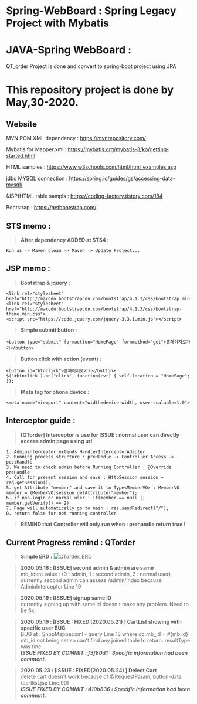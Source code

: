 




# Spring-WebBoard : Spring Legacy Project with Mybatis

# JAVA-Spring WebBoard : 
QT_order Project is done and convert to spring-boot project using JPA
# This repository project is done by May,30-2020.

## **Website**

MVN POM.XML dependency :
https://mvnrepository.com/

Mybatis for Mapper.xml :
https://mybatis.org/mybatis-3/ko/getting-started.html

HTML samples :
https://www.w3schools.com/html/html_examples.asp

jdbc MYSQL connection :
https://spring.io/guides/gs/accessing-data-mysql/

(JSP)HTML table sampls :
https://coding-factory.tistory.com/184

Bootstrap : 
https://getbootstrap.com/


## **STS memo :**

> **After dependency ADDED at STS4 :**

    Run as -> Maven clean -> Maven -> Update Project...

## **JSP memo :**

> **Bootstrap & jquery :**

    <link rel="stylesheet" href="http://maxcdn.bootstrapcdn.com/bootstrap/4.1.3/css/bootstrap.min.css">
    <link rel="stylesheet" href="http://maxcdn.bootstrapcdn.com/bootstrap/4.1.3/css/bootstrap-theme.min.css">
    <script src="https://code.jquery.com/jquery-3.3.1.min.js"></script>

> **Simple submit button :**

    <button type="submit" formaction="HomePage" formmethod="get">홈페이지로가기</button>

> **Button click with action (event) :**

    <button id="btnclick">홈페이지로가기</button>
    $('#btnclick').on("click", function(evt) { self.location = "HomePage"; });

> **Meta tag for phone device :**

    <meta name="viewport" content="width=device-width, user-scalable=1.0">

## **Interceptor  guide :**
> **[QTorder] Interceptor is use for ISSUE : 
normal user can directly access admin page using url**

    1. Admininterceptor extends HandlerInterceptorAdapter
    2. Running process structure : preHandle -> Controller Access -> postHandle
	3. We need to check admin before Running Controller : @Override preHandle
	4. Call for present session and save : HttpSession session = req.getSession();
	5. get Attribute "member" and save it to Type<MemberVO> : MemberVO member = (MemberVO)session.getAttribute("member");
	6. if non-login or normal user : if(member == null || member.getVerify() == 2)
	7. Page will automatically go to main : res.sendRedirect("/");
	8. return false for not running controller
> **REMIND that Controller will only run when : prehandle return true !**


## **Current Progress remind : QTorder**

>**Simple ERD :**
>![QTorder_ERD](https://user-images.githubusercontent.com/26129338/82665013-df4daf00-9c6d-11ea-9eae-dcec439e7510.JPG)

>**2020.05.16 : [ISSUE] second admin & admin are same**  
>mb_ident value : (0 : admin, 1 : second admin, 2 : normal user)  
>currently second admin can assess  /admin/index because : AdminInterceptor Line 19  

>**2020.05.19 : [ISSUE] signup same ID**  
>currently signing up with same id doesn't make any problem. Need to be fix  

>**2020.05.19 : [ISSUE : FIXED (2020.05.21) ] CartList showing with specific user BUG**  
>BUG at : ShopMapper.xml - query Line 18 where qc.mb_id = #{mb.id}  
>mb_id not being set so can't find any joined table to return. resultType was fine.  
>***ISSUE FIXED BY COMMIT : f3f80d1 : Specific information had been comment.***

>**2020.05.23 : [ISSUE : FIXED(2020.05.24) ] Delect Cart**  
>delete cart doesn't work because of @RequestParam, button-data (cartlist.jsp Line:90)  
>***ISSUE FIXED BY COMMIT : 410b836 : Specific information had been comment.***
